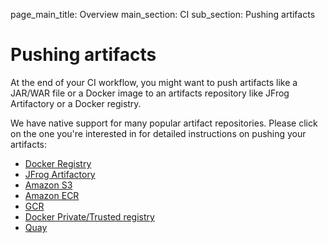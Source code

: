 page_main_title: Overview
main_section: CI
sub_section: Pushing artifacts

# Pushing artifacts

At the end of your CI workflow, you might want to push artifacts like a JAR/WAR file or a Docker image to an artifacts repository like JFrog Artifactory or a Docker registry.

We have native support for many popular artifact repositories. Please click on the one you're interested in for detailed instructions on pushing your artifacts:

- [Docker Registry](push-docker-registry/)
- [JFrog Artifactory](push-to-artifactory/)
- [Amazon S3](push-to-s3/)
- [Amazon ECR](push-amazon-ecr/)
- [GCR](push-gcr/)
- [Docker Private/Trusted registry](push-docker-private-registry/)
- [Quay](push-quay/)
